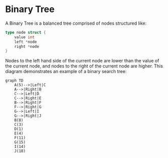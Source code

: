 # Binary Tree

A Binary Tree is a balanced tree comprised of nodes structured like:

```go
type node struct {
    value int
    left *node
    right *node
}
```

Nodes to the left hand side of the current node are lower than the value of the current node, and nodes to the right of the current node are higher. This diagram demonstrates an example of a binary search tree:

```mermaid
graph TD
    A(5)-->|Left|C
    A-->|Right|B
    C-->|Left|D
    C-->|Right|E
    B-->|Right|F 
    F-->|Right|G
    G-->|Left|I
    G-->|Right|J
    B(8)
    C(3)
    D(1)
    E(4)
    F(11)
    G(15)
    I(14)
    J(18)
```
